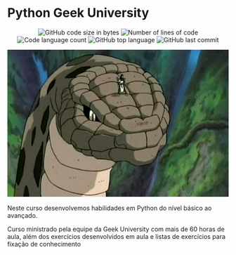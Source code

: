# Python Geek University

<p align="center">
	<img alt="GitHub code size in bytes" src="https://img.shields.io/github/languages/code-size/ldsleticia/python_geek_university?" />
	<img alt="Number of lines of code" src="https://img.shields.io/tokei/lines/github/ldsleticia/python_geek_university?" />
	<img alt="Code language count" src="https://img.shields.io/github/languages/count/ldsleticia/python_geek_university?" />
	<img alt="GitHub top language" src="https://img.shields.io/github/languages/top/ldsleticia/python_geek_university?" />
	<img alt="GitHub last commit" src="https://img.shields.io/github/last-commit/ldsleticia/python_geek_university?color=blue" />
</p>

<p align="center">
  <img alt="Orochimaru em cima de uma cobra" src="https://github.com/ldsleticia/python_geek_university/blob/main/img/orochimaru.jpg" />
</p>

Neste curso desenvolvemos habilidades em Python do nível básico ao avançado.

Curso ministrado pela equipe da Geek University com mais de 60 horas de aula, além dos exercícios
desenvolvidos em aula e listas de exercícios para fixação de conhecimento